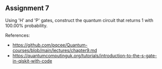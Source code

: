 ## Assignment 7

Using 'H' and 'P' gates, construct the quantum circuit that returns 1 with 100.00% probability.

References:

- https://github.com/pqcee/Quantum-courses/blob/main/lectures/chapter9.md
- https://quantumcomputinguk.org/tutorials/introduction-to-the-s-gate-in-qiskit-with-code
